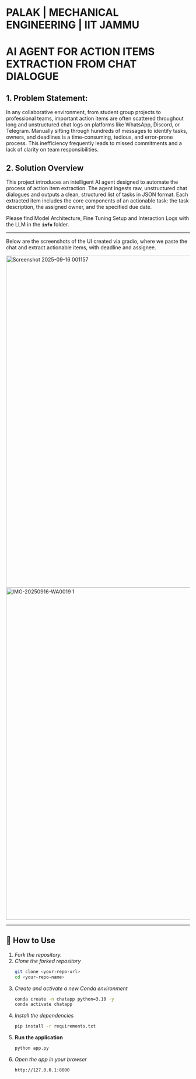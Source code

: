  # **PALAK | MECHANICAL ENGINEERING | IIT JAMMU**
# **AI AGENT FOR ACTION ITEMS EXTRACTION FROM CHAT DIALOGUE** 

## **1. Problem Statement:**

In any collaborative environment, from student group projects to professional teams, important action items are often scattered throughout long and unstructured chat logs on platforms like WhatsApp, Discord, or Telegram. Manually sifting through hundreds of messages to identify tasks, owners, and deadlines is a time-consuming, tedious, and error-prone process. This inefficiency frequently leads to missed commitments and a lack of clarity on team responsibilities.

## **2. Solution Overview**

This project introduces an intelligent AI agent designed to automate the process of action item extraction. The agent ingests raw, unstructured chat dialogues and outputs a clean, structured list of tasks in JSON format. Each extracted item includes the core components of an actionable task: the task description, the assigned owner, and the specified due date.

Please find Model Architecture, Fine Tuning Setup and Interaction Logs with the LLM in the **`info`**  folder.


-----
Below are the screenshots of the UI created via gradio, where we paste the chat and extract actionable items, with deadline and assignee.

<img width="1919" height="908" alt="Screenshot 2025-09-16 001157" src="https://github.com/user-attachments/assets/f524d10d-6535-40b2-a102-0b218b90aecb" />
<img width="1919" height="908" alt="IMG-20250916-WA0019 1" src="https://github.com/user-attachments/assets/b13a609f-e31b-4aaf-aac3-a34008eed81b" />


----
## 🚀 How to Use
1. *Fork the repository.*
2. *Clone the forked repository*
   ```bash
   git clone <your-repo-url>
   cd <your-repo-name>

3. *Create and activate a new Conda environment*
    ```bash
    conda create -n chatapp python=3.10 -y
    conda activate chatapp

4. *Install the dependencies*
    ```bash
    pip install -r requirements.txt

5. **Run the application**
    ```bash
    python app.py

6. *Open the app in your browser*
    ```bash
    http://127.0.0.1:8000
